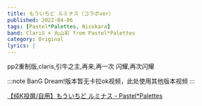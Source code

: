 ```yaml
---
title: もういちど ルミナス（コラボver）
published: 2022-04-06
tags: [Pastel*Palettes, Nicokara]
band: ClariS × 丸山彩 from Pastel*Palettes
category: Original
lyrics: |
---
```

pp2重制版,claris,引牛之主,再来,再一次 闪耀,再次闪耀

:::note
BanG Dream!版本暂无卡拉ok视频，此处使用其他版本视频
:::
<summary>
    <a href="https://www.bilibili.com/video/BV1juA7erE37/">
        【纯K投屏/自用】もういちど ルミナス - Pastel*Palettes
    </a>
</summary>
